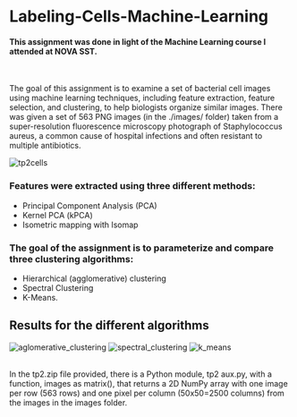 # Labeling-Cells-Machine-Learning
#### This assignment was done in light of the Machine Learning course I attended at NOVA SST.
<br />



The goal of this assignment is to examine a set of bacterial cell images using machine learning
techniques, including feature extraction, feature selection, and clustering, to help biologists organize
similar images. There was given a set of 563 PNG images (in the ./images/ folder)
taken from a super-resolution fluorescence microscopy photograph of Staphylococcus aureus, a
common cause of hospital infections and often resistant to multiple antibiotics.

![tp2cells](https://user-images.githubusercontent.com/45294533/220624509-8d5dca70-ee36-4fe0-9392-4c08efce50a3.png)




### Features were extracted using three different methods:
* Principal Component Analysis (PCA)
* Kernel PCA (kPCA)
* Isometric mapping with Isomap

### The goal of the assignment is to parameterize and compare three clustering algorithms: 
* Hierarchical (agglomerative) clustering
* Spectral Clustering 
* K-Means.
## Results for the different algorithms

![aglomerative_clustering](https://user-images.githubusercontent.com/45294533/220621339-ca04d030-2806-4863-a25f-a1b66603905f.png)
![spectral_clustering](https://user-images.githubusercontent.com/45294533/220622299-9e2212f8-f312-4804-8cb7-e4ffa167f390.png)
![k_means](https://user-images.githubusercontent.com/45294533/220622216-4c26eb2a-4b44-4981-9f32-13d067ad97b2.png)

<br /> In the tp2.zip file provided, there is a Python module, tp2 aux.py, with a function, images as matrix(),
that returns a 2D NumPy array with one image per row (563 rows) and one pixel per column
(50x50=2500 columns) from the images in the images folder.
